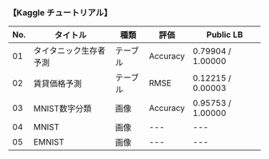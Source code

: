 ### 【Kaggle チュートリアル】
|  No. | タイトル | 種類 | 評価 | Public LB |
|------|-----|---|---|---|
| 01   | タイタニック生存者予測   | テーブル   | Accuracy   | 0.79904 / 1.00000  |
| 02   | 賃貸価格予測    | テーブル   | RMSE   | 0.12215 / 0.00003  |
| 03   | MNIST数字分類    | 画像   | Accuracy   | 0.95753 / 1.00000  |
| 04   | MNIST    | 画像   | ---   | ---   |
| 05   | EMNIST    | 画像   | ---   | ---   |